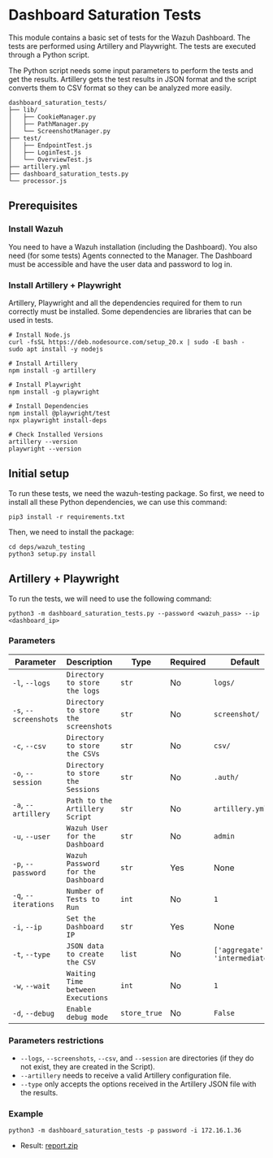 # Dashboard Saturation Tests

This module contains a basic set of tests for the Wazuh Dashboard. The tests are performed using Artillery and Playwright. The tests are executed through a Python script.

The Python script needs some input parameters to perform the tests and get the results. Artillery gets the test results in JSON format and the script converts them to CSV format so they can be analyzed more easily.

```shell script
dashboard_saturation_tests/
├── lib/
│   ├── CookieManager.py
│   ├── PathManager.py
│   └── ScreenshotManager.py
├── test/
│   ├── EndpointTest.js
│   ├── LoginTest.js
│   └── OverviewTest.js
├── artillery.yml
├── dashboard_saturation_tests.py
└── processor.js
```

## Prerequisites

### Install Wazuh

You need to have a Wazuh installation (including the Dashboard). You also need (for some tests) Agents connected to the Manager. The Dashboard must be accessible and have the user data and password to log in.

### Install Artillery + Playwright

Artillery, Playwright and all the dependencies required for them to run correctly must be installed. Some dependencies are libraries that can be used in tests.

```shell script
# Install Node.js
curl -fsSL https://deb.nodesource.com/setup_20.x | sudo -E bash -
sudo apt install -y nodejs

# Install Artillery
npm install -g artillery

# Install Playwright
npm install -g playwright

# Install Dependencies
npm install @playwright/test
npx playwright install-deps

# Check Installed Versions
artillery --version
playwright --version
```

## Initial setup

To run these tests, we need the wazuh-testing package. So first, we need to install all these Python dependencies, we can use this command:

```shell script
pip3 install -r requirements.txt
```

Then, we need to install the package:

```shell script
cd deps/wazuh_testing
python3 setup.py install
```

## Artillery + Playwright

To run the tests, we will need to use the following command:

```shell script
python3 -m dashboard_saturation_tests.py --password <wazuh_pass> --ip <dashboard_ip>
```

### Parameters

| Parameter | Description | Type | Required | Default |
| --------- | ----------- | ---- | -------- | ------- |
| `-l`, `--logs` | `Directory to store the logs` | `str` | No | `logs/` |
| `-s`, `--screenshots` | `Directory to store the screenshots` | `str` | No | `screenshot/` |
| `-c`, `--csv` | `Directory to store the CSVs` | `str` | No | `csv/` |
| `-o`, `--session` | `Directory to store the Sessions` | `str` | No | `.auth/` |
| `-a`, `--artillery` | `Path to the Artillery Script` | `str` | No | `artillery.yml` |
| `-u`, `--user` | `Wazuh User for the Dashboard` | `str` | No | `admin` |
| `-p`, `--password` | `Wazuh Password for the Dashboard` | `str` | Yes | None |
| `-q`, `--iterations` | `Number of Tests to Run` | `int` | No | `1` |
| `-i`, `--ip` | `Set the Dashboard IP` | `str` | Yes | None |
| `-t`, `--type` | `JSON data to create the CSV` | `list` | No | `['aggregate', 'intermediate']` |
| `-w`, `--wait` | `Waiting Time between Executions` | `int` | No | `1` |
| `-d`, `--debug` | `Enable debug mode` | `store_true` | No | `False` |

### Parameters restrictions

- `--logs`, `--screenshots`, `--csv`, and `--session` are directories (if they do not exist, they are created in the Script).
- `--artillery` needs to receive a valid Artillery configuration file.
- `--type` only accepts the options received in the Artillery JSON file with the results.

### Example

```shell script
python3 -m dashboard_saturation_tests -p password -i 172.16.1.36
```

- Result: [report.zip](https://github.com/user-attachments/files/16456792/report.zip)